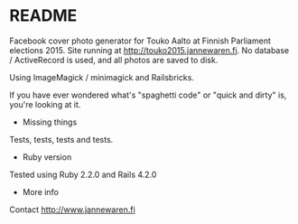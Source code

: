 # README

Facebook cover photo generator for Touko Aalto at Finnish Parliament elections 2015.
Site running at http://touko2015.jannewaren.fi. No database / ActiveRecord is used,
and all photos are saved to disk.

Using ImageMagick / minimagick and Railsbricks.

If you have ever wondered what's "spaghetti code" or "quick and dirty" is, you're looking at it.

* Missing things

Tests, tests, tests and tests.

* Ruby version

Tested using Ruby 2.2.0 and Rails 4.2.0

* More info

Contact http://www.jannewaren.fi